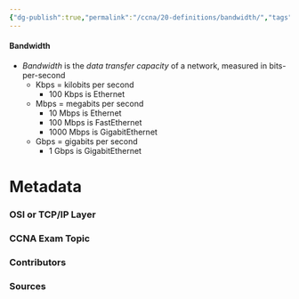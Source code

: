 ```yaml
---
{"dg-publish":true,"permalink":"/ccna/20-definitions/bandwidth/","tags":["defs_ccna"],"created":"2023-11-07T11:12:27.000-08:00","updated":"2023-11-07T11:27:09.000-08:00"}
---
```


#### Bandwidth
- *Bandwidth* is the *data transfer capacity* of a network, measured in bits-per-second
	- Kbps = kilobits per second
		- 100 Kbps is Ethernet
	- Mbps = megabits per second
		- 10 Mbps is Ethernet
		- 100 Mbps is FastEthernet
		- 1000 Mbps is GigabitEthernet
	- Gbps = gigabits per second
		- 1 Gbps is GigabitEthernet







# Metadata
### OSI or TCP/IP Layer

### CCNA Exam Topic

### Contributors

### Sources

